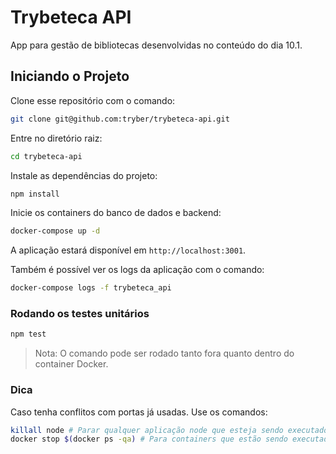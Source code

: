 # Trybeteca API

App para gestão de bibliotecas desenvolvidas no conteúdo do dia 10.1.

## Iniciando o Projeto

Clone esse repositório com o comando:

```bash
git clone git@github.com:tryber/trybeteca-api.git
```

Entre no diretório raiz:

```bash
cd trybeteca-api
```

Instale as dependências do projeto:

```bash
npm install
```

Inicie os containers do banco de dados e backend:

```bash
docker-compose up -d
```

A aplicação estará disponível em `http://localhost:3001`.

Também é possível ver os logs da aplicação com o comando:

```bash
docker-compose logs -f trybeteca_api
```

### Rodando os testes unitários

```bash
npm test
```

> Nota: O comando pode ser rodado tanto fora quanto dentro do container Docker.

### Dica

Caso tenha conflitos com portas já usadas. Use os comandos:

```bash
killall node # Parar qualquer aplicação node que esteja sendo executados na máquina!
docker stop $(docker ps -qa) # Para containers que estão sendo executados!
```
